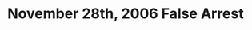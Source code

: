 ---
pid: ch917
title: November 28th, 2006 False Arrest
location_transcription: Right next to the infamous Frank Rizzo
coordinates: "[-75.164266043843, 39.952072576365]"
zipcode: '19111'
gen_neighborhood: Northeast Philadelphia
neighborhood: Lawndale,Castor Gardens
outside_phl: 
age: '53'
age_range: 50-59
instagram: 
image_file_name: ch_917.jpg
proposal_transcription: 
topic: Person,Social Justice
topic_summary: 0, 0
type: Sculpture Statue
keywords_other: arrest, police
credit: Troy Ponton
image_labels: man with arms behind back
twitter: 
facebook: 
permalink: "/monuments/ch917/"
layout: item-page
---